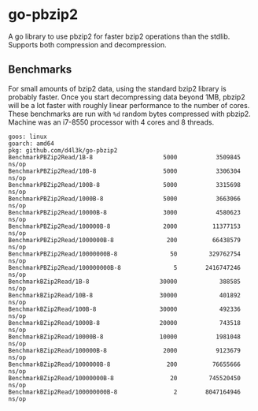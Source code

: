 # go-pbzip2

A go library to use pbzip2 for faster bzip2 operations than the stdlib. Supports
both compression and decompression.

## Benchmarks

For small amounts of bzip2 data, using the standard bzip2 library is probably
faster. Once you start decompressing data beyond 1MB, pbzip2 will be a lot
faster with roughly linear performance to the number of cores. These benchmarks
are run with `%d` random bytes compressed with pbzip2. Machine was an i7-8550
processor with 4 cores and 8 threads.

```
goos: linux
goarch: amd64
pkg: github.com/d4l3k/go-pbzip2
BenchmarkPBZip2Read/1B-8                    5000           3509845 ns/op
BenchmarkPBZip2Read/10B-8                   5000           3306304 ns/op
BenchmarkPBZip2Read/100B-8                  5000           3315698 ns/op
BenchmarkPBZip2Read/1000B-8                 5000           3663066 ns/op
BenchmarkPBZip2Read/10000B-8                3000           4580623 ns/op
BenchmarkPBZip2Read/100000B-8               2000          11377153 ns/op
BenchmarkPBZip2Read/1000000B-8               200          66438579 ns/op
BenchmarkPBZip2Read/10000000B-8               50         329762754 ns/op
BenchmarkPBZip2Read/100000000B-8               5        2416747246 ns/op
BenchmarkBZip2Read/1B-8                    30000            388585 ns/op
BenchmarkBZip2Read/10B-8                   30000            401892 ns/op
BenchmarkBZip2Read/100B-8                  30000            492336 ns/op
BenchmarkBZip2Read/1000B-8                 20000            743518 ns/op
BenchmarkBZip2Read/10000B-8                10000           1981048 ns/op
BenchmarkBZip2Read/100000B-8                2000           9123679 ns/op
BenchmarkBZip2Read/1000000B-8                200          76655666 ns/op
BenchmarkBZip2Read/10000000B-8                20         745520450 ns/op
BenchmarkBZip2Read/100000000B-8                2        8047164946 ns/op
```
